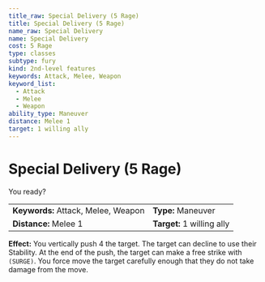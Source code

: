 ```yaml
---
title_raw: Special Delivery (5 Rage)
title: Special Delivery (5 Rage)
name_raw: Special Delivery
name: Special Delivery
cost: 5 Rage
type: classes
subtype: fury
kind: 2nd-level features
keywords: Attack, Melee, Weapon
keyword_list:
  - Attack
  - Melee
  - Weapon
ability_type: Maneuver
distance: Melee 1
target: 1 willing ally
---
```


# Special Delivery (5 Rage)

You ready?

|                                     |                            |
| :---------------------------------- | :------------------------- |
| **Keywords:** Attack, Melee, Weapon | **Type:** Maneuver         |
| **Distance:** Melee 1               | **Target:** 1 willing ally |

**Effect:** You vertically push 4 the target. The target can decline to use their Stability. At the end of the push, the target can make a free strike with `(SURGE)`. You force move the target carefully enough that they do not take damage from the move.
